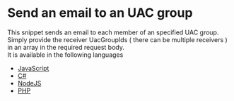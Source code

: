 # Send an email to an UAC group
This snippet sends an email to each member of an specified UAC group.<br>
Simply provide the receiver UacGroupIds ( there can be multiple receivers ) in an array in the required request body.<br>
It is available in the following languages
* [JavaScript](https://github.com/TobitSoftware/chayns-snippets/blob/master/Backend/EmailToGroup/JavaScript.js)
* [C#](https://github.com/TobitSoftware/chayns-snippets/blob/master/Backend/EmailToGroup/C%23.cs)
* [NodeJS](https://github.com/TobitSoftware/chayns-snippets/blob/master/Backend/EmailToGroup/NodeJS.js)
* [PHP](https://github.com/TobitSoftware/chayns-snippets/blob/master/Backend/EmailToGroup/PHP.php)
